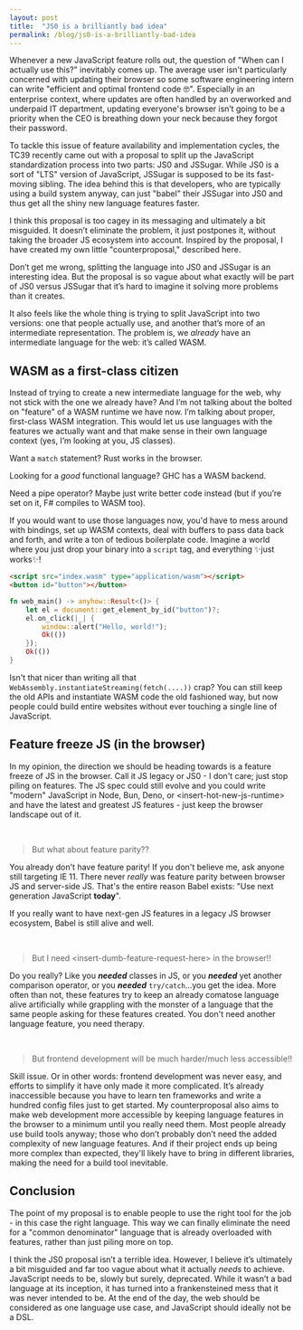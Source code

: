 ```yaml
---
layout: post
title:  "JS0 is a brilliantly bad idea"
permalink: /blog/js0-is-a-brilliantly-bad-idea
---
```


Whenever a new JavaScript feature rolls out, the question of "When can I actually use this?" inevitably comes up. The average user isn't particularly concerned with updating their browser so some software engineering intern can write "efficient and optimal frontend code 🤓". Especially in an enterprise context, where updates are often handled by an overworked and underpaid IT department, updating everyone's browser isn’t going to be a priority when the CEO is breathing down your neck because they forgot their password.

To tackle this issue of feature availability and implementation cycles, the TC39 recently came out with a proposal to split up the JavaScript standardization process into two parts: JS0 and JSSugar. While JS0 is a sort of "LTS" version of JavaScript, JSSugar is supposed to be its fast-moving sibling. The idea behind this is that developers, who are typically using a build system anyway, can just "babel" their JSSugar into JS0 and thus get all the shiny new language features faster.

I think this proposal is too cagey in its messaging and ultimately a bit misguided. It doesn’t eliminate the problem, it just postpones it, without taking the broader JS ecosystem into account. Inspired by the proposal, I have created my own little "counterproposal," described here.

Don’t get me wrong, splitting the language into JS0 and JSSugar is an interesting idea. But the proposal is so vague about what exactly will be part of JS0 versus JSSugar that it’s hard to imagine it solving more problems than it creates.

It also feels like the whole thing is trying to split JavaScript into two versions: one that people actually use, and another that’s more of an intermediate representation. The problem is, we *already* have an intermediate language for the web: it’s called WASM.

## WASM as a first-class citizen

Instead of trying to create a new intermediate language for the web, why not stick with the one we already have? And I’m not talking about the bolted on "feature" of a WASM runtime we have now. I’m talking about proper, first-class WASM integration. This would let us use languages with the features we actually want and that make sense in their own language context (yes, I’m looking at you, JS classes).

Want a `match` statement? Rust works in the browser. 

Looking for a *good* functional language? GHC has a WASM backend.

Need a pipe operator? Maybe just write better code instead (but if you’re set on it, F# compiles to WASM too).

If you would want to use those languages now, you'd have to mess around with bindings, set up WASM contexts, deal with buffers to pass data back and forth, and write a ton of tedious boilerplate code. Imagine a world where you just drop your binary into a `script` tag, and everything ✨just works✨!

```html 
<script src="index.wasm" type="application/wasm"></script>
<button id="button"></button>
```

```rust
fn web_main() -> anyhow::Result<()> {
    let el = document::get_element_by_id("button")?;
    el.on_click(|_| {
        window::alert("Hello, world!");
        Ok(())
    });
    Ok(())
}
```

Isn't that nicer than writing all that `WebAssembly.instantiateStreaming(fetch(....))` crap? You can still keep the old APIs and instantiate WASM code the old fashioned way, but now people could build entire websites without ever touching a single line of JavaScript. 

## Feature freeze JS (in the browser)

In my opinion, the direction we should be heading towards is a feature freeze of JS in the browser. Call it JS legacy or JS0 - I don't care; just stop piling on features. The JS spec could still evolve and you could write "modern" JavaScript in Node, Bun, Deno, or \<insert-hot-new-js-runtime\> and have the latest and greatest JS features - just keep the browser landscape out of it. 

<br>

> But what about feature parity??

You already don't have feature parity! If you don't believe me, ask anyone still targeting IE 11. There never *really* was feature parity between browser JS and server-side JS. That's the entire reason Babel exists: "Use next generation JavaScript **today**".

If you really want to have next-gen JS features in a legacy JS browser ecosystem, Babel is still alive and well.

<br>

> But I need \<insert-dumb-feature-request-here\> in the browser!!

Do you really? Like you ***needed*** classes in JS, or you ***needed*** yet another comparison operator, or you ***needed*** `try/catch`...you get the idea. More often than not, these features try to keep an already comatose language alive artificially while grappling with the monster of a language that the same people asking for these features created. You don't need another language feature, you need therapy.

<br>

> But frontend development will be much harder/much less accessible!! 

Skill issue. Or in other words: frontend development was never easy, and efforts to simplify it have only made it more complicated. It’s already inaccessible because you have to learn ten frameworks and write a hundred config files just to get started. My counterproposal also aims to make web development more accessible by keeping language features in the browser to a minimum until you really need them. Most people already use build tools anyway; those who don’t probably don’t need the added complexity of new language features. And if their project ends up being more complex than expected, they'll likely have to bring in different libraries, making the need for a build tool inevitable.

## Conclusion

The point of my proposal is to enable people to use the right tool for the job - in this case the right language. This way we can finally eliminate the need for a "common denominator" language that is already overloaded with features, rather than just piling more on top. 

I think the JS0 proposal isn’t a terrible idea. However, I believe it’s ultimately a bit misguided and far too vague about what it actually *needs* to achieve. JavaScript needs to be, slowly but surely, deprecated. While it wasn’t a bad language at its inception, it has turned into a frankensteined mess that it was never intended to be. At the end of the day, the web should be considered as one language use case, and JavaScript should ideally not be a DSL.